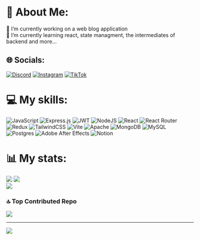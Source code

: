 # 💫 About Me:
🔭 I’m currently working on a web blog application<br>🌱 I’m currently learning react, state managment, the intermediates of backend and more...<br>


## 🌐 Socials:
[![Discord](https://img.shields.io/badge/Discord-%237289DA.svg?logo=discord&logoColor=white)](https://discord.gg/liceycampeon) [![Instagram](https://img.shields.io/badge/Instagram-%23E4405F.svg?logo=Instagram&logoColor=white)](https://instagram.com/Yolge2.0) [![TikTok](https://img.shields.io/badge/TikTok-%23000000.svg?logo=TikTok&logoColor=white)](https://tiktok.com/@flanch0) 

# 💻 My skills:
![JavaScript](https://img.shields.io/badge/javascript-%23323330.svg?style=for-the-badge&logo=javascript&logoColor=%23F7DF1E) ![Express.js](https://img.shields.io/badge/express.js-%23404d59.svg?style=for-the-badge&logo=express&logoColor=%2361DAFB) ![JWT](https://img.shields.io/badge/JWT-black?style=for-the-badge&logo=JSON%20web%20tokens) ![NodeJS](https://img.shields.io/badge/node.js-6DA55F?style=for-the-badge&logo=node.js&logoColor=white) ![React](https://img.shields.io/badge/react-%2320232a.svg?style=for-the-badge&logo=react&logoColor=%2361DAFB) ![React Router](https://img.shields.io/badge/React_Router-CA4245?style=for-the-badge&logo=react-router&logoColor=white) ![Redux](https://img.shields.io/badge/redux-%23593d88.svg?style=for-the-badge&logo=redux&logoColor=white) ![TailwindCSS](https://img.shields.io/badge/tailwindcss-%2338B2AC.svg?style=for-the-badge&logo=tailwind-css&logoColor=white) ![Vite](https://img.shields.io/badge/vite-%23646CFF.svg?style=for-the-badge&logo=vite&logoColor=white) ![Apache](https://img.shields.io/badge/apache-%23D42029.svg?style=for-the-badge&logo=apache&logoColor=white) ![MongoDB](https://img.shields.io/badge/MongoDB-%234ea94b.svg?style=for-the-badge&logo=mongodb&logoColor=white) ![MySQL](https://img.shields.io/badge/mysql-4479A1.svg?style=for-the-badge&logo=mysql&logoColor=white) ![Postgres](https://img.shields.io/badge/postgres-%23316192.svg?style=for-the-badge&logo=postgresql&logoColor=white) ![Adobe After Effects](https://img.shields.io/badge/Adobe%20After%20Effects-9999FF.svg?style=for-the-badge&logo=Adobe%20After%20Effects&logoColor=white) ![Notion](https://img.shields.io/badge/Notion-%23000000.svg?style=for-the-badge&logo=notion&logoColor=white)

# 📊 My stats:
![](https://github-readme-stats.vercel.app/api?username=YolgeSanchez&theme=react&hide_border=false&include_all_commits=false&count_private=false)
![](https://github-readme-streak-stats.herokuapp.com/?user=YolgeSanchez&theme=react&hide_border=false)<br/>
![](https://github-readme-stats.vercel.app/api/top-langs/?username=YolgeSanchez&theme=react&hide_border=false&include_all_commits=false&count_private=false&layout=compact)

### 🔝 Top Contributed Repo
![](https://github-contributor-stats.vercel.app/api?username=YolgeSanchez&limit=5&theme=react&combine_all_yearly_contributions=true)

---
[![](https://visitcount.itsvg.in/api?id=YolgeSanchez&icon=1&color=0)](https://visitcount.itsvg.in)

<!-- Proudly created with GPRM ( https://gprm.itsvg.in ) -->

